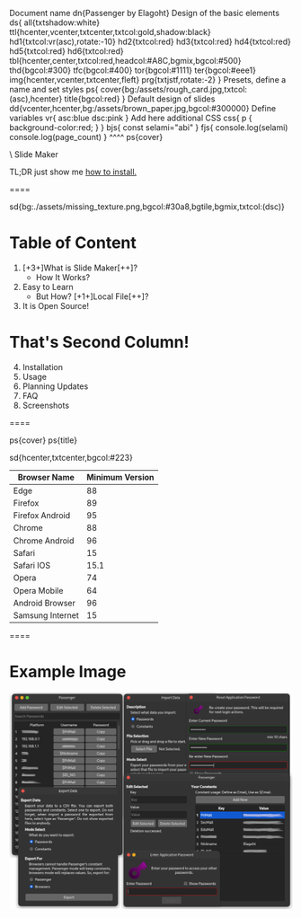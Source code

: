 Document name
dn{Passenger by Elagoht}
Design of the basic elements
ds{
  all{txtshadow:white}
  ttl{hcenter,vcenter,txtcenter,txtcol:gold,shadow:black}
  hd1{txtcol:vr(asc),rotate:-10}
  hd2{txtcol:red}
  hd3{txtcol:red}
  hd4{txtcol:red}
  hd5{txtcol:red}
  hd6{txtcol:red}
  tbl{hcenter,center,txtcol:red,headcol:#A8C,bgmix,bgcol:#500}
  thd{bgcol:#300}
  tfc{bgcol:#400}
  tor{bgcol:#1111}
  ter{bgcol:#eee1}
  img{hcenter,vcenter,txtcenter,fleft}
  prg{txtjstf,rotate:-2}
}
Presets, define a name and set styles
ps{
  cover{bg:/assets/rough_card.jpg,txtcol:(asc),hcenter}
  title{bgcol:red}
}
Default design of slides
dd{vcenter,hcenter,bg:/assets/brown_paper.jpg,bgcol:#300000}
Define variables
vr{
  asc:blue
  dsc:pink
}
Add here additional CSS
css{
  p {
    background-color:red;
  }
}
bjs{
  const selami="abi"
}
fjs{
  console.log(selami)
  console.log(page_count)
}
^^^^
ps{cover}

\ Slide Maker 

TL;DR just show me [how to install.](#i)

====

sd{bg:./assets/missing_texture.png,bgcol:#30a8,bgtile,bgmix,txtcol:(dsc)}

# Table of Content

1. [+3+]What is Slide Maker[++]?
    * How It Works?
1. Easy to Learn
    * But How? [+1+]Local File[++]?
1. It is Open Source!

# That's Second Column!

4. Installation
1. Usage
1. Planning Updates
1. FAQ
1. Screenshots

====

ps{cover}
ps{title}

sd{hcenter,txtcenter,bgcol:#223}

Browser Name     | Minimum Version 
-----------------|----------------
Edge             | 88             
Firefox          | 89             
Firefox Android  | 95             
Chrome           | 88             
Chrome Android   | 96             
Safari           | 15             
Safari IOS       | 15.1           
Opera            | 74             
Opera Mobile     | 64             
Android Browser  | 96             
Samsung Internet | 15            

====

# Example Image

![Export Screen](https://raw.githubusercontent.com/Elagoht/Passenger/main/passenger-windows.png)
